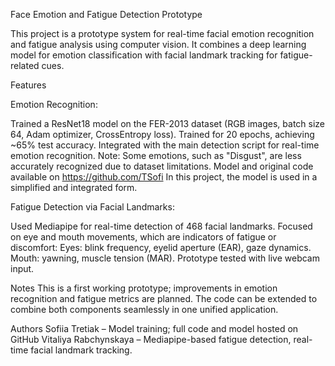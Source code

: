 Face Emotion and Fatigue Detection Prototype

This project is a prototype system for real-time facial emotion recognition and fatigue analysis using computer vision. It combines a deep learning model for emotion classification with facial landmark tracking for fatigue-related cues.

Features

Emotion Recognition:

Trained a ResNet18 model on the FER-2013 dataset (RGB images, batch size 64, Adam optimizer, CrossEntropy loss).
Trained for 20 epochs, achieving ~65% test accuracy.
Integrated with the main detection script for real-time emotion recognition.
Note: Some emotions, such as "Disgust", are less accurately recognized due to dataset limitations.
Model and original code available on https://github.com/TSofi
In this project, the model is used in a simplified and integrated form.

Fatigue Detection via Facial Landmarks:

Used Mediapipe for real-time detection of 468 facial landmarks.
Focused on eye and mouth movements, which are indicators of fatigue or discomfort:
Eyes: blink frequency, eyelid aperture (EAR), gaze dynamics.
Mouth: yawning, muscle tension (MAR).
Prototype tested with live webcam input.


Notes
This is a first working prototype; improvements in emotion recognition and fatigue metrics are planned.
The code can be extended to combine both components seamlessly in one unified application.

Authors
Sofiia Tretiak – Model training; full code and model hosted on GitHub
Vitaliya Rabchynskaya – Mediapipe-based fatigue detection, real-time facial landmark tracking.
